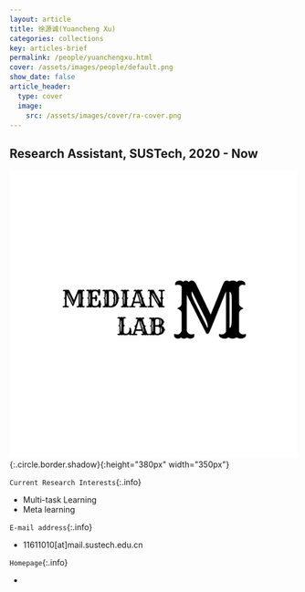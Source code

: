 ```yaml
---
layout: article
title: 徐源诚(Yuancheng Xu)
categories: collections
key: articles-brief
permalink: /people/yuanchengxu.html
cover: /assets/images/people/default.png
show_date: false
article_header:
  type: cover
  image:
    src: /assets/images/cover/ra-cover.png
---
```



<div class="article__content" markdown="1">

## Research Assistant, SUSTech, 2020 - Now

<!--more-->
![Image](/assets/images/people/default.png){:.circle.border.shadow}{:height="380px" width="350px"}

`Current Research Interests`{:.info}

- Multi-task Learning 
- Meta learning

`E-mail address`{:.info}

- 11611010[at]mail.sustech.edu.cn

`Homepage`{:.info}

<div class="author-links">
  <ul class="menu menu--nowrap menu--inline">
	  <li title="homepage">
	  <a class="button button--circle mail-button" itemprop="sameAs" href="https://median-lab.github.io/" target="_blank">
	    <i class="fa fa-home"></i>
	  </a>
  	  </li>
  </ul>
</div>
</div>